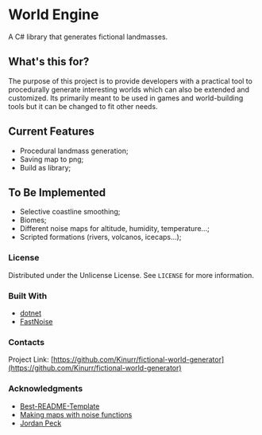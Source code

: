 # World Engine

A C# library that generates fictional landmasses. 

## What's this for?

The purpose of this project is to provide developers with a practical tool to procedurally generate interesting worlds which can also be extended and customized. Its primarily meant to be used in games and world-building tools but it can be changed to fit other needs.

## Current Features
- Procedural landmass generation;
- Saving map to png;
- Build as library;

## To Be Implemented
- Selective coastline smoothing;
- Biomes;
- Different noise maps for altitude, humidity, temperature...;
- Scripted formations (rivers, volcanos, icecaps...);

### License
Distributed under the Unlicense License. See `LICENSE` for more information.

### Built With
* [dotnet](https://dotnet.microsoft.com/en-us/download/dotnet/6.0)
* [FastNoise](https://jordanpeck.me/2016/05/fastnoise/)

### Contacts
Project Link: [https://github.com/Kinurr/fictional-world-generator](https://github.com/Kinurr/fictional-world-generator)

### Acknowledgments
* [Best-README-Template](https://github.com/othneildrew/Best-README-Template)
* [Making maps with noise functions](https://www.redblobgames.com/maps/terrain-from-noise/)
* [Jordan Peck](https://jordanpeck.me/)
